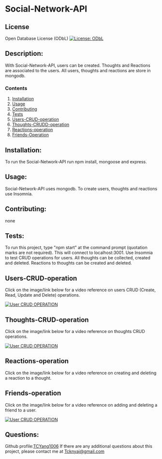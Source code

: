 # Social-Network-API

## License
Open Database License (ODbL)
[![License: ODbL](https://img.shields.io/badge/License-ODbL-brightgreen.svg)](https://opendatacommons.org/licenses/odbl/)

## Description: 
With Social-Network-API, users can be created.  Thoughts and Reactions are associated to the users.  All users, thoughts and reactions are store in mongodb.  

### Contents
1.  [Installation](#installation)
2.  [Usage](#usage)
3.  [Contributing](#contributing)
4.  [Tests](#tests)
5.  [Users-CRUD-operation](#users-crud-operation)
6.  [Thoughts-CRUDD-operation](#thoughts-crud-operation)
7.  [Reactions-operation](#reactions-operation)
8.  [Friends-Operation](#friends-operation)

## Installation:  
To run the Social-Network-API run npm install, mongoose and express.

## Usage:
Social-Network-API uses mongodb.  To create users, thoughts and reactions use Insomnia.

## Contributing:
none

## Tests:
To run this project, type "npm start" at the command prompt (quotation marks are not required).  This will connect to localhost:3001.  Use Insomnia to test CRUD operations for users.  All thoughts can be collected, created and deleted.  Reactions to thoughts can be created and deleted. 

## Users-CRUD-operation  
  
Click on the image/link below for a video reference on users CRUD (Create, Read, Update and Delete) operations.  
  
[![User CRUD OPERATION](https://pacificequitygroup.net/wp-content/uploads/2017/01/video-player-placeholder-768x356.png)](https://drive.google.com/file/d/1FdzPXaXkMBs9BLpsemO_UiBZvsuWLUj3/preview)

## Thoughts-CRUD-operation  
  
Click on the image/link below for a video reference on thoughts CRUD operations.  
  
[![User CRUD OPERATION](https://pacificequitygroup.net/wp-content/uploads/2017/01/video-player-placeholder-768x356.png)](https://drive.google.com/file/d/1ZXZQOdwBfuajgxuBoRuXmThSZZKfOqoj/preview)

## Reactions-operation  
  
Click on the image/link below for a video reference on creating and deleting a reaction to a thought.  
  
  
## Friends-operation  
  
Click on the image/link below for a video reference on adding and deleting a friend to a user.  
  
[![User CRUD OPERATION](https://pacificequitygroup.net/wp-content/uploads/2017/01/video-player-placeholder-768x356.png)](https://drive.google.com/file/d/1KZDsFYwnIkQwdP9-ZKcr7V2IgxZkNwNf/preview)
  
## Questions:
Github profile:[TCYang1006](https://github.com/TCYang1006)
If there are any additional questions about this project, please contact me at [Tcknyaj@gmail.com](Tcknyaj@gmail.com)